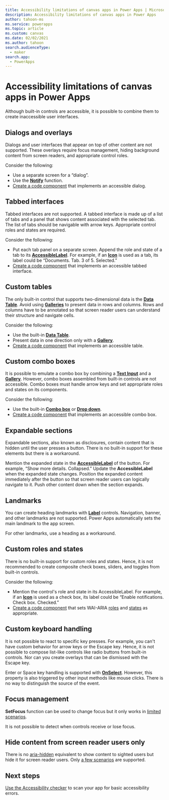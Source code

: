 ```yaml
---
title: Accessibility limitations of canvas apps in Power Apps | Microsoft Docs
description: Accessibility limitations of canvas apps in Power Apps
author: tahoon-ms
ms.service: powerapps
ms.topic: article
ms.custom: canvas
ms.date: 02/02/2021
ms.author: tahoon
search.audienceType: 
  - maker
search.app: 
  - PowerApps
---
```


# Accessibility limitations of canvas apps in Power Apps
Although built-in controls are accessible, it is possible to combine them to create inaccessible user interfaces.

## Dialogs and overlays
Dialogs and user interfaces that appear on top of other content are not supported. These overlays require focus management, hiding background content from screen readers, and appropriate control roles.

Consider the following:
* Use a separate screen for a “dialog”.
* Use the **[Notify](functions/function-showerror.md)** function.
* [Create a code component](../../developer/component-framework/overview.md) that implements an accessible dialog.

## Tabbed interfaces
Tabbed interfaces are not supported. A tabbed interface is made up of a list of tabs and a panel that shows content associated with the selected tab. The list of tabs should be navigable with arrow keys. Appropriate control roles and states are required.

Consider the following:
* Put each tab panel on a separate screen. Append the role and state of a tab to its **[AccessibleLabel](controls/properties-accessibility.md)**. For example, if an **[Icon](controls/control-shapes-icons.md)** is used as a tab, its label could be “Documents. Tab. 3 of 5. Selected.”
* [Create a code component](../../developer/component-framework/overview.md) that implements an accessible tabbed interface.

## Custom tables
The only built-in control that supports two-dimensional data is the **[Data Table](controls/control-data-table.md)**. Avoid using **[Galleries](controls/control-gallery.md)** to present data in rows and columns. Rows and columns have to be annotated so that screen reader users can understand their structure and navigate cells.

Consider the following:
* Use the built-in **[Data Table](controls/control-data-table.md)**.
* Present data in one direction only with a **[Gallery](controls/control-gallery.md)**.
* [Create a code component](../../developer/component-framework/overview.md) that implements an accessible table.

## Custom combo boxes
It is possible to emulate a combo box by combining a **[Text Input](controls/control-text-input.md)** and a **[Gallery](controls/control-gallery.md)**. However, combo boxes assembled from built-in controls are not accessible. Combo boxes must handle arrow keys and set appropriate roles and states on its components.

Consider the following:
* Use the built-in **[Combo box](controls/control-combo-box.md)** or **[Drop down](controls/control-drop-down.md)**.
* [Create a code component](../../developer/component-framework/overview.md) that implements an accessible combo box.

## Expandable sections
Expandable sections, also known as disclosures, contain content that is hidden until the user presses a button. There is no built-in support for these elements but there is a workaround.

Mention the expanded state in the **[AccessibleLabel](controls/properties-accessibility.md)** of the button. For example, “Show more details. Collapsed.” Update the **AccessibleLabel** when the expanded state changes. Position the expanded content immediately after the button so that screen reader users can logically navigate to it. Push other content down when the section expands.

## Landmarks
You can create heading landmarks with **[Label](controls/control-text-box.md)** controls. Navigation, banner, and other landmarks are not supported. Power Apps automatically sets the main landmark to the app screen.

For other landmarks, use a heading as a workaround.

## Custom roles and states
There is no built-in support for custom roles and states. Hence, it is not recommended to create composite check boxes, sliders, and toggles from built-in controls.

Consider the following:
* Mention the control's role and state in its AccessibleLabel. For example, if an **[Icon](controls/control-shapes-icons.md)** is used as a check box, its label could be “Enable notifications. Check box. Checked.”
* [Create a code component](../../developer/component-framework/overview.md) that sets WAI-ARIA [roles](https://www.w3.org/TR/wai-aria-1.1/#usage_intro) and [states](https://www.w3.org/TR/wai-aria-1.1/#introstates) as appropriate.

## Custom keyboard handling
It is not possible to react to specific key presses. For example, you can't have custom behavior for arrow keys or the Escape key. Hence, it is not possible to compose list-like controls like radio buttons from built-in controls. Nor can you create overlays that can be dismissed with the Escape key.

Enter or Space key handling is supported with **[OnSelect](controls/properties-core.md)**. However, this property is also triggered by other input methods like mouse clicks. There is no way to distinguish the source of the event.

## Focus management
**SetFocus** function can be used to change focus but it only works in [limited scenarios](functions/function-setfocus.md#limitations).

It is not possible to detect when controls receive or lose focus.

## Hide content from screen reader users only
There is no [aria-hidden](https://www.w3.org/TR/wai-aria-1.1/#aria-hidden) equivalent to show content to sighted users but hide it for screen reader users. Only [a few scenarios](accessible-apps-content-visibility.md) are supported.

## Next steps
[Use the Accessibility checker](accessibility-checker.md) to scan your app for basic accessibility errors.
